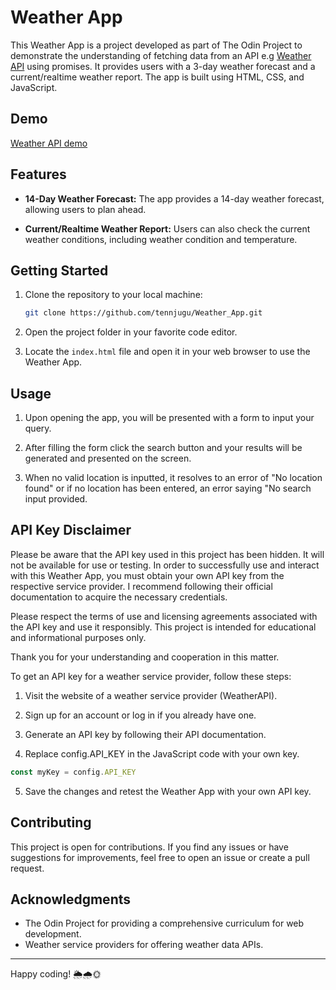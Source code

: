 # Weather App

This Weather App is a project developed as part of The Odin Project to demonstrate the understanding of fetching data from an API e.g [Weather API](https://api.weatherapi.com/)
using promises. It provides users with a 3-day weather forecast and a current/realtime weather report. The app is built using HTML, CSS, and JavaScript.

## Demo
[Weather API demo](/WeatherAppDemo.gif)

## Features

- **14-Day Weather Forecast:** The app provides a 14-day weather forecast, allowing users to plan ahead.

- **Current/Realtime Weather Report:** Users can also check the current weather conditions, including weather condition and temperature.

## Getting Started

1. Clone the repository to your local machine:

   ```bash
   git clone https://github.com/tennjugu/Weather_App.git
   ```

2. Open the project folder in your favorite code editor.

3. Locate the `index.html` file and open it in your web browser to use the Weather App.

## Usage

1. Upon opening the app, you will be presented with a form to input your query.

2. After filling the form click the search button and your results will be generated and presented on the screen.

3. When no valid location is inputted, it resolves to an error of "No location found" or if no location has been entered, an error saying "No search input provided.

## API Key Disclaimer

Please be aware that the API key used in this project has been hidden. It will not be available for use or testing. In order to successfully use and interact with this Weather App, you must obtain your own API key from the respective service provider. I recommend following their official documentation to acquire the necessary credentials.

Please respect the terms of use and licensing agreements associated with the API key and use it responsibly. This project is intended for educational and informational purposes only.

Thank you for your understanding and cooperation in this matter.

To get an API key for a weather service provider, follow these steps:

1. Visit the website of a weather service provider (WeatherAPI).

2. Sign up for an account or log in if you already have one.

3. Generate an API key by following their API documentation.

4. Replace config.API_KEY in the JavaScript code with your own key.

```javascript
const myKey = config.API_KEY

```

5. Save the changes and retest the Weather App with your own API key.

## Contributing

This project is open for contributions. If you find any issues or have suggestions for improvements, feel free to open an issue or create a pull request.

## Acknowledgments

- The Odin Project for providing a comprehensive curriculum for web development.
- Weather service providers for offering weather data APIs.

---

Happy coding! 🌦️🌧️🌞
